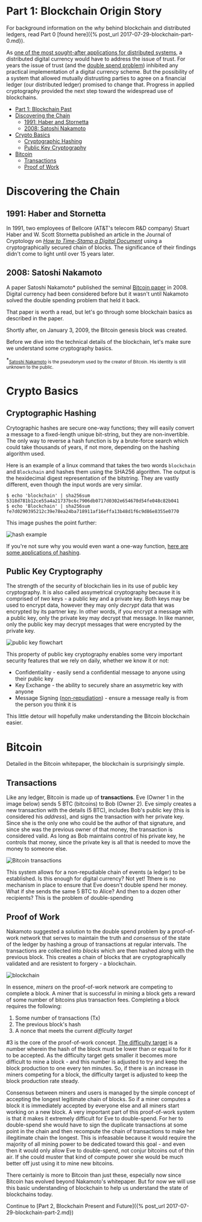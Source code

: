 # Part 1: Blockchain Origin Story
 
For background information on the _why_ behind blockchain and distributed ledgers, read Part 0 [found here]({% post_url 2017-07-29-blockchain-part-0.md}).

As [one of the most sought-after applications for distributed systems](https://www.youtube.com/watch?v=Cod7U9IIz5U), a distributed digital currency would have to address the issue of trust. For years the issue of trust (and the [double spend problem](https://en.wikipedia.org/wiki/Double-spending)) inhibited any practical implementation of a digital currency scheme. But the possibility of a system that allowed mutually distrusting parties to agree on a financial ledger (our distributed ledger) promised to change that. Progress in applied cryptography provided the next step toward the widespread use of blockchains.

- [Part 1: Blockchain Past](#part-1-blockchain-past)
- [Discovering the Chain](#discovering-the-chain)
    - [1991: Haber and Stornetta](#1991-haber-and-stornetta)
    - [2008: Satoshi Nakamoto](#2008-satoshi-nakamoto)
- [Crypto Basics](#crypto-basics)
    - [Cryptographic Hashing](#cryptographic-hashing)
    - [Public Key Cryptography](#public-key-cryptography)
- [Bitcoin](#bitcoin)
    - [Transactions](#transactions)
    - [Proof of Work](#proof-of-work)

# Discovering the Chain
## 1991: Haber and Stornetta
 
In 1991, two employees of Bellcore (AT&T's telecom R&D company) Stuart Haber and W. Scott Stornetta published an article in the Journal of Cryptology on [_How to Time-Stamp a Digital Document_](https://link.springer.com/article/10.1007/BF00196791) using a cryptographically secured chain of blocks. The significance of their findings didn't come to light until over 15 years later.

## 2008: Satoshi Nakamoto

A paper Satoshi Nakamoto* published the seminal [Bitcoin paper](https://bitcoin.org/bitcoin.pdf) in 2008. Digital currency had been considered before but it wasn't until Nakamoto solved the double spending problem that held it back.

That paper is worth a read, but let's go through some blockchain basics as described in the paper.

Shortly after, on January 3, 2009, the Bitcoin genesis block was created.

Before we dive into the technical details of the blockchain, let's make sure we understand some cryptography basics. 

\*<sub>[Satoshi Nakamoto](https://en.wikipedia.org/wiki/Satoshi_Nakamoto) is the pseudonym used by the creator of Bitcoin. His identity is still unknown to the public.</sub>

# Crypto Basics

## Cryptographic Hashing
Crytographic hashes are secure one-way functions; they will easily convert a message to a fixed-length unique bit-string, but they are non-invertible. The only way to reverse a hash function is by a brute-force search which could take thousands of years, if not more, depending on the hashing algorithm used. 

Here is an example of a linux command that takes the two words `blockchain` and `Blockchain` and hashes them using the SHA256 algorithm. The output is the hexidecimal digest representation of the bitstring. They are vastly different, even though the input words are very similar. 

```{sh}
$ echo 'blockchain' | sha256sum
5318d781b12ce55a4a21737bc6c7906db0717d0302e654670d54fe048c82b041
$ echo 'Blockchain' | sha256sum
fe7d0290395212c39e78ea24ba718911af16effa13b48d1f6c9d86e8355e0770
```

This image pushes the point further:

![hash example](/assets/images/posts/2017/hash.png)

If you're not sure why you would even want a one-way function, [here are some applications of hashing](https://en.wikipedia.org/wiki/Cryptographic_hash_function#Applications).

## Public Key Cryptography
The strength of the security of blockchain lies in its use of public key cryptography. It is also called assymetrical cryptography because it is comprised of _two_ keys - a public key and a private key. Both keys may be used to encrypt data, however they may only _decrypt_ data that was encrypted by its partner key. In other words, if you encrypt a message with a public key, only the private key may decrypt that message. In like manner, only the public key may decrypt messages that were encrypted by the private key. 

![public key flowchart](/assets/images/posts/2017/publickey.png)

This property of public key cryptography enables some very important security features that we rely on daily, whether we know it or not:

* Confidentiality - easily send a confidential message to anyone using their public key
* Key Exchange - the ability to securely share an assymetric key with anyone
* Message Signing ([non-repudiation](https://en.wikipedia.org/wiki/Non-repudiation)) - ensure a message really is from the person you think it is

 This little detour will hopefully make understanding the Bitcoin blockchain easier.

# Bitcoin

Detailed in the Bitcoin whitepaper, the blockchain is surprisingly simple. 

## Transactions

Like any ledger, Bitcoin is made up of __transactions__. Eve (Owner 1 in the image below) sends 5 BTC (bitcoins) to Bob (Owner 2). Eve simply creates a new transaction with the details (5 BTC), includes Bob's public key (this is considered his _address_), and signs the transaction with her private key. Since she is the only one who could be the author of that signature, and since she was the previous owner of that money, the transaction is considered valid. As long as Bob maintains control of his private key, he controls that money, since the private key is all that is needed to move the money to someone else. 

![Bitcoin transactions](/assets/images/posts/2017/bitcoin_transactions.png)

This system allows for a non-repudiable chain of events (a ledger) to be established. Is this enough for digital currency? Not yet! Tthere is no mechanism in place to ensure that Eve doesn't double spend her money. What if she sends the same 5 BTC to Alice? And then to a dozen other recipients? This is the problem of double-spending

## Proof of Work

Nakamoto suggested a solution to the double spend problem by a proof-of-work network that serves to maintain the truth and _consensus_ of the state of the ledger by hashing a group of transactions at regular intervals. The transactions are collected into _blocks_ which are then hashed along with the previous block. This creates a chain of blocks that are cryptographically validated and are resistent to forgery - a blockchain.

![blockchain](/assets/images/posts/2017/blockchain.png)

In essence, _miners_ on the proof-of-work network are competing to complete a block. A miner that is successful in mining a block gets a reward of some number of bitcoins plus transaction fees. Completing a block requires the following:
1. Some number of transactions (Tx)
1. The previous block's hash
1. A nonce that meets the current _difficulty target_

\#3 is the core of the proof-of-work concept. [The difficulty target](https://en.bitcoin.it/wiki/Target) is a number wherein the hash of the block must be lower than or equal to for it to be accepted. As the difficulty target gets smaller it becomes more difficult to mine a block - and this number is adjusted to try and keep the block production to one every ten minutes. So, if there is an increase in miners competing for a block, the difficulty target is adjusted to keep the block production rate steady.

Consensus between miners and users is managed by the simple concept of accepting the longest legitimate chain of blocks. So if a miner computes a block it is immediately accepted by everyone else and all miners start working on a new block. A very important part of this proof-of-work system is that it makes it extremely difficult for Eve to double-spend. For her to double-spend she would have to sign the duplicate transactions at some point in the chain and then recompute the chain of transactions to make her illegitimate chain the longest. This is infeasable because it would require the majority of all mining power to be dedicated toward this goal - and even then it would only allow Eve to double-spend, not conjur bitcoins out of thin air. If she could muster that kind of compute power she would be much better off just using it to mine new bitcoins. 

There certainly is more to Bitcoin than just these, especially now since Bitcoin has evolved beyond Nakamoto's whitepaper. But for now we will use this basic understanding of blockchain to help us understand the state of blockchains today. 

Continue to [Part 2, Blockchain Present and Future]({% post_url 2017-07-29-blockchain-part-2.md})